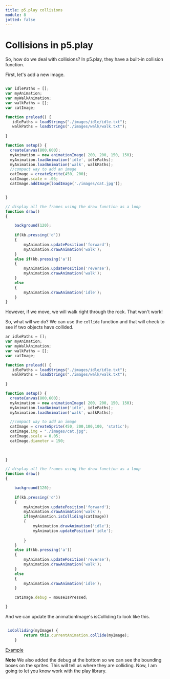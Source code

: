 ```yaml
---
title: p5.play collisions 
module: 8
jotted: false
---
```


# Collisions in p5.play

So, how do we deal with collisions?  In  p5.play, they have a built-in collision function.

First, let's add a new image.

```js

var idlePaths = [];
var myAnimation;
var myWalkAnimation;
var walkPaths = [];
var catImage;

function preload() {
   idlePaths = loadStrings("./images/idle/idle.txt");
   walkPaths = loadStrings("./images/walk/walk.txt");
 
}

function setup() {
  createCanvas(800,600);
  myAnimation = new animationImage( 200, 200, 150, 150);
  myAnimation.loadAnimation('idle', idlePaths);
  myAnimation.loadAnimation('walk', walkPaths);
  //compact way to add an image
  catImage = createSprite(450, 200);
  catImage.scale = .05;
  catImage.addImage(loadImage('./images/cat.jpg'));


}

// display all the frames using the draw function as a loop
function draw() 
{

    background(120);
    
    if(kb.pressing('d'))
    {
        myAnimation.updatePosition('forward');
        myAnimation.drawAnimation('walk');         
    }
    else if(kb.pressing('a'))
    {
        myAnimation.updatePosition('reverse');
        myAnimation.drawAnimation('walk');        
    }
    else
    {
        myAnimation.drawAnimation('idle');
    } 
}

```

However, if we move, we will walk right through the rock. That won't work!

So, what will we do?  We can use the `collide` function and that will check to see if two objects have collided.

```js
ar idlePaths = [];
var myAnimation;
var myWalkAnimation;
var walkPaths = [];
var catImage;

function preload() {
   idlePaths = loadStrings("./images/idle/idle.txt");
   walkPaths = loadStrings("./images/walk/walk.txt");
   
}

function setup() {
  createCanvas(800,600);
  myAnimation = new animationImage( 200, 200, 150, 150);
  myAnimation.loadAnimation('idle', idlePaths);
  myAnimation.loadAnimation('walk', walkPaths);

  //compact way to add an image
  catImage = createSprite(450, 200,100,100, 'static');
  catImage.img = "./images/cat.jpg";
  catImage.scale = 0.05;
  catImage.diameter = 150;
  
 

}

// display all the frames using the draw function as a loop
function draw() 
{

    background(120);
    
    if(kb.pressing('d'))
    {
        myAnimation.updatePosition('forward');
        myAnimation.drawAnimation('walk');    
        if(myAnimation.isColliding(catImage))
        {
            myAnimation.drawAnimation('idle');
            myAnimation.updatePosition('idle');
            
        }     
    }
    else if(kb.pressing('a'))
    {
        myAnimation.updatePosition('reverse');
        myAnimation.drawAnimation('walk');        
    }
    else
    {
        myAnimation.drawAnimation('idle');
    } 

    catImage.debug = mouseIsPressed;

}

```

And we can update the animationImage's isColliding to look like this.

```js

 isColliding(myImage) {
        return this.currentAnimation.collide(myImage);
    }

```

<a href="https://github.com/Montana-Media-Arts/220_CreativeCoding2-Spring2023-Samples/blob/main/Week%208/p5play%20collisions.zip" target="_blank">Example</a>

**Note** We also added the debug at the bottom so we can see the bounding boxes on the sprites.  This will tell us where they are colliding.  Now, I am going to let you know work with the play library.